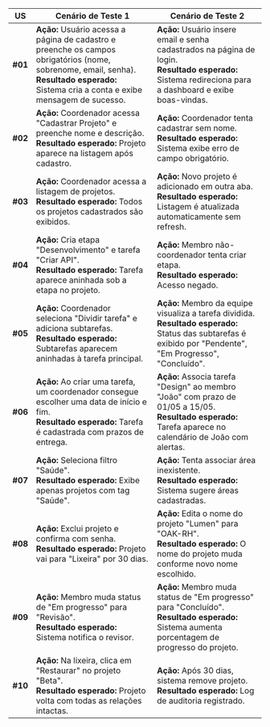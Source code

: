 | US      | Cenário de Teste 1                                                                                                                                                                            | Cenário de Teste 2                                                                                                                                              |
| ------- | --------------------------------------------------------------------------------------------------------------------------------------------------------------------------------------------- | --------------------------------------------------------------------------------------------------------------------------------------------------------------- |
| **#01** | **Ação:** Usuário acessa a página de cadastro e preenche os campos obrigatórios (nome, sobrenome, email, senha).<br>**Resultado esperado:** Sistema cria a conta e exibe mensagem de sucesso. | **Ação:** Usuário insere email e senha cadastrados na página de login.<br>**Resultado esperado:** Sistema redireciona para a dashboard e exibe boas-vindas.     |
| **#02** | **Ação:** Coordenador acessa "Cadastrar Projeto" e preenche nome e descrição.<br>**Resultado esperado:** Projeto aparece na listagem após cadastro.                                           | **Ação:** Coordenador tenta cadastrar sem nome.<br>**Resultado esperado:** Sistema exibe erro de campo obrigatório.                                             |
| **#03** | **Ação:** Coordenador acessa a listagem de projetos.<br>**Resultado esperado:** Todos os projetos cadastrados são exibidos.                                                                   | **Ação:** Novo projeto é adicionado em outra aba.<br>**Resultado esperado:** Listagem é atualizada automaticamente sem refresh.                                 |
| **#04** | **Ação:** Cria etapa "Desenvolvimento" e tarefa "Criar API".<br>**Resultado esperado:** Tarefa aparece aninhada sob a etapa no projeto.                                                       | **Ação:** Membro não-coordenador tenta criar etapa.<br>**Resultado esperado:** Acesso negado.                                                                   |
| **#05** | **Ação:** Coordenador seleciona "Dividir tarefa" e adiciona subtarefas.<br>**Resultado esperado:** Subtarefas aparecem aninhadas à tarefa principal.                                          | **Ação:** Membro da equipe visualiza a tarefa dividida.<br>**Resultado esperado:** Status das subtarefas é exibido por "Pendente", "Em Progresso", "Concluído". |
| **#06** | **Ação:** Ao criar uma tarefa, um coordenador consegue escolher uma data de início e fim.<br>**Resultado esperado:** Tarefa é cadastrada com prazos de entrega.                               | **Ação:** Associa tarefa "Design" ao membro "João" com prazo de 01/05 a 15/05.<br>**Resultado esperado:** Tarefa aparece no calendário de João com alertas.     |
| **#07** | **Ação:** Seleciona filtro "Saúde".<br>**Resultado esperado:** Exibe apenas projetos com tag "Saúde".                                                                                         | **Ação:** Tenta associar área inexistente.<br>**Resultado esperado:** Sistema sugere áreas cadastradas.                                                         |
| **#08** | **Ação:** Exclui projeto e confirma com senha.<br>**Resultado esperado:** Projeto vai para "Lixeira" por 30 dias.                                                                             | **Ação:** Edita o nome do projeto "Lumen" para "OAK-RH".<br>**Resultado esperado:** O nome do projeto muda conforme novo nome escolhido.                        |
| **#09** | **Ação:** Membro muda status de "Em progresso" para "Revisão".<br>**Resultado esperado:** Sistema notifica o revisor.                                                                         | **Ação:** Membro muda status de "Em progresso" para "Concluído".<br>**Resultado esperado:** Sistema aumenta porcentagem de progresso do projeto.                |
| **#10** | **Ação:** Na lixeira, clica em "Restaurar" no projeto "Beta".<br>**Resultado esperado:** Projeto volta com todas as relações intactas.                                                        | **Ação:** Após 30 dias, sistema remove projeto.<br>**Resultado esperado:** Log de auditoria registrado.                                                         |
